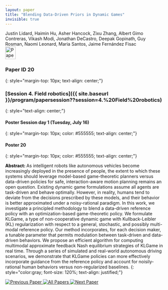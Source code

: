 ```yaml
---
layout: paper
title: "Blending Data-Driven Priors in Dynamic Games"
invisible: true
---
```

<div class="paper-authors">
<div class="paper-author-box">
    <div class="paper-author-name">Justin Lidard, Haimin Hu, Asher Hancock, Zixu Zhang, Albert Gimo Contreras, Vikash Modi, Jonathan DeCastro, Deepak Gopinath, Guy Rosman, Naomi Leonard, Maria Santos, Jaime Fernández Fisac</div>
    <div class="paper-author-uni"></div>
</div>

</div><div class="paper-pdf">
                <div> <a href="https://enriquecoronadozu.github.io/rssproceedings2024/rss20/p020.pdf"><img src="{{ site.baseurl }}/images/paper_link.png" alt="Paper Website" width = "33"  height = "40"/></a> </div>
                </div>

### Paper ID 20
{: style="margin-top: 10px; text-align: center;"}

### [Session 4. Field robotics]({{ site.baseurl }}/program/papersession??session=4.%20Field%20robotics)
{: style="text-align: center;"}

#### Poster Session day 1 (Tuesday, July 16)
{: style="margin-top: 10px; color: #555555; text-align: center;"}

#### Poster 20
{: style="margin-top: 10px; color: #555555; text-align: center;"}

<b style="color: black;">Abstract: </b>As intelligent robots like autonomous vehicles become increasingly deployed in the presence of people, the extent to which these systems should leverage model-based game-theoretic planners versus data-driven policies for safe, interaction-aware motion planning remains an open question. Existing dynamic game formulations assume all agents are task-driven and behave optimally. However, in reality, humans tend to deviate from the decisions prescribed by these models, and their behavior is better approximated under a noisy-rational paradigm. In this work, we investigate a principled methodology to blend a data-driven reference policy with an optimization-based game-theoretic policy. We formulate KLGame, a type of non-cooperative dynamic game with Kullback-Leibler (KL) regularization with respect to a general, stochastic, and possibly multi-modal reference policy. Our method incorporates, for each decision maker, a tunable parameter that permits modulation between task-driven and data-driven behaviors. We propose an efficient algorithm for computing multimodal approximate feedback Nash equilibrium strategies of KLGame in real time. Through a series of simulated and real-world autonomous driving scenarios, we demonstrate that KLGame policies can more effectively incorporate guidance from the reference policy and account for noisily-rational human behaviors versus non-regularized baselines.
{: style="color:gray; font-size: 120%; text-align: justified;"}


<div class="paper-menu">
<a href="{{ site.baseurl }}/program/papers/019/"> <img src="{{ site.baseurl }}/images/previous_paper_icon.png" alt="Previous Paper" title="Previous Paper"/> </a>
<a href="{{ site.baseurl }}/program/papers"><img src="{{ site.baseurl }}/images/overview_icon.png" alt="All Papers" title="All Papers"/> </a>
<a href="{{ site.baseurl }}/program/papers/021/"> <img src="{{ site.baseurl }}/images/next_paper_icon.png" alt="Next Paper" title="Next Paper"/> </a>

</div>
